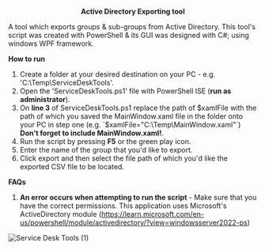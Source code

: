 **<center>Active Directory Exporting tool</center>**

A tool which exports groups & sub-groups from Active Directory. This tool's script was created with PowerShell & its GUI was designed with C#; using windows WPF framework.

**How to run**
1. Create a folder at your desired destination on your PC - e.g. 'C:\Temp\ServiceDeskTools'.
2. Open the 'ServiceDeskTools.ps1' file with PowerShell ISE (**run as administrator**).
3. On **line 3** of ServiceDeskTools.ps1 replace the path of $xamlFile with the path of which you saved the MainWindow.xaml file in the folder onto your PC in step one (e.g. `$xamlFile="C:\Temp\MainWindow.xaml"`) **Don't forget to include MainWindow.xaml!**.
4. Run the script by pressing **F5** or the green play icon.
5. Enter the name of the group that you'd like to export.
6. Click export and then select the file path of which you'd like the exported CSV file to be located.

**FAQs**
1. **An error occurs when attempting to run the script** - Make sure that you have the correct permissions. This application uses Microsoft's ActiveDirectory module (https://learn.microsoft.com/en-us/powershell/module/activedirectory/?view=windowsserver2022-ps)

![Service Desk Tools (1)](https://github.com/keadeish/service-desk-tools/assets/90222144/9be6473b-ea16-40db-99c8-d7d4331e57c3)
